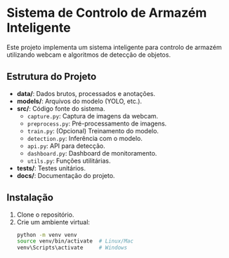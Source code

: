 # Sistema de Controlo de Armazém Inteligente

Este projeto implementa um sistema inteligente para controlo de armazém utilizando webcam e algoritmos de detecção de objetos.

## Estrutura do Projeto

- **data/**: Dados brutos, processados e anotações.
- **models/**: Arquivos do modelo (YOLO, etc.).
- **src/**: Código fonte do sistema.
  - `capture.py`: Captura de imagens da webcam.
  - `preprocess.py`: Pré-processamento de imagens.
  - `train.py`: (Opcional) Treinamento do modelo.
  - `detection.py`: Inferência com o modelo.
  - `api.py`: API para detecção.
  - `dashboard.py`: Dashboard de monitoramento.
  - `utils.py`: Funções utilitárias.
- **tests/**: Testes unitários.
- **docs/**: Documentação do projeto.

## Instalação

1. Clone o repositório.
2. Crie um ambiente virtual:
   ```bash
   python -m venv venv
   source venv/bin/activate  # Linux/Mac
   venv\Scripts\activate     # Windows
